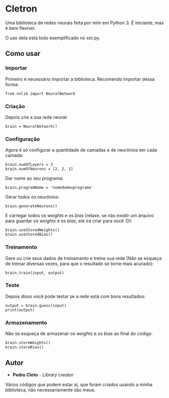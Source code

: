# Cletron
Uma biblioteca de redes neurais feita por mim em Python 3. É iniciante, mas é bem flexível.

O uso dela está todo exemplificado no xor.py.

## Como usar

### Importar

Primeiro é necessário importar a biblioteca. Recomendo importar dessa forma:

```
from nnlib import NeuralNetwork
```

### Criação

Depois crie a sua rede neural:

```
brain = NeuralNetwork()
```

### Configuração

Agora é só configurar a quantidade de camadas e de neurônios em cada camada:

```
brain.numOfLayers = 3
brain.numOfNeurons = [2, 2, 1]
```

Dar nome ao seu programa:

```
brain.programName = 'nomedomeuprograma'
```

Gerar todos os neurônios:

```
brain.generateNeurons()
```

E carregar todos os *weights* e os *bias* (relaxe, se não existir um arquivo para guardar os *weights* e os *bias*, ele irá criar para você :D):

```
brain.useStoredWeights()
brain.useStoredBias()
```

### Treinamento

Gere ou crie seus dados de treinamento e treine sua rede (Não se esqueça de treinar diversas vezes, para que o resultado se torne mais acurado):

```
brain.train(input, output)
```

### Teste

Depois disso você pode testar se a rede está com bons resultados:

```
output = brain.guess(input)
print(output)
```

### Armazenamento

Não se esqueça de armazenar os *weights* e os *bias* ao final do código.

```
brain.storeWeights()
brain.storeBias()
```

## Autor

* **Pedro Cleto** - *Library creator*

Vários códigos que podem estar ai, que foram criados usando a minha biblioteca, não necessariamente são meus.
